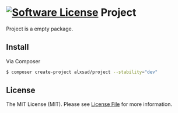 [![Software License][ico-license]](LICENSE.md)
Project
===========

Project is a empty package.

## Install

Via Composer

``` bash
$ composer create-project alxsad/project --stability="dev"
```

## License

The MIT License (MIT). Please see [License File](LICENSE.md) for more information.

[ico-license]: https://img.shields.io/badge/license-MIT-brightgreen.svg?style=flat-square
